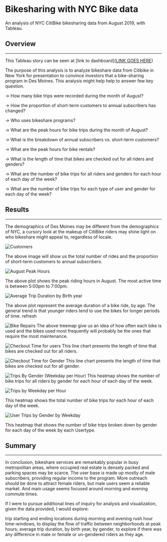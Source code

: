 # Bikesharing with NYC Bike data

An analysis of NYC CitiBike bikesharing data from August 2019, with Tableau.

## Overview
-----------------------------------------------------------------------------------------------------------------------------------------------------------------------
This Tableau story can be seen at [link to dashboard]([LINK GOES HERE](https://public.tableau.com/app/profile/nensi.pandya/viz/bikesharings/Story2
))
 
The purpose of this analysis is to analyze bikeshare data from Citibike in New York for presentation to convince investors that a bike-sharing program in Des Moines.
This analysis might help help to answer few key question.


  -> How many bike trips were recorded during the month of August?
  
  -> How the proportion of short-term customers to annual subscribers has changed?
  
  -> Who uses bikeshare programs?
  
  -> What are the peak hours for bike trips during the month of August?
  
  -> What is the breakdown of annual subscribers vs. short-term customers?
  
  -> What are the peak hours for bike rentals?
  
  -> What is the length of time that bikes are checked out for all riders and genders?
  
  -> What are the number of bike trips for all riders and genders for each hour of each day of the week?
  
  -> What are the number of bike trips for each type of user and gender for each day of the week?
  
 ## Results
 --------------------------------------------------------------------------------------------------------------------------------------------------------------------
The demographics of Des Moines may be different from the demographics of NYC, a cursory look at the makeup of CitiBike riders may shine light on who bikeshare might appeal to, regardless of locale.



![Customers](https://user-images.githubusercontent.com/107137215/191388412-116206b7-3d7c-42e0-a2db-0321c3a4f7ef.jpg)

The above image will show us the total number of rides and the proportion of short-term customers to annual subscribers.

![August Peak Hours](https://user-images.githubusercontent.com/107137215/191388954-2af8a820-fd35-4b10-985d-e5ad1cee09a3.jpg)

The above plot shows the peak riding hours in August. The most active time is between 5:00pm to 7:00pm.

![Average Trip Duration by Birth year](https://user-images.githubusercontent.com/107137215/191389284-68a99057-6ebf-43d3-9996-e9caff3e8b44.jpg)

The above plot represent the average duration of a bike ride, by age. The general trend is that younger riders tend to use the bikes for longer periods of time. 
refresh

![Bike Repairs](https://user-images.githubusercontent.com/107137215/191389295-2dc1cf3a-2fa7-481f-9d48-857cf21d876f.jpg)
The above treemap give us an idea of how often each bike is used and the bikes used most frequently will probably be the ones that require the most maintenance.

![Checkout Time for users](https://user-images.githubusercontent.com/107137215/191390328-424e6ccf-4e99-485e-996c-5667ec71bf87.jpg)
This line chart presents the length of time that bikes are checked out for all riders.

![Checkout Time for Gender](https://user-images.githubusercontent.com/107137215/191389306-b128948d-f031-4695-b547-4ccefd58a91c.jpg)
This line chart presents the length of time that bikes are checked out for all gender.

![Trips By Gender (Weekday per Hour)](https://user-images.githubusercontent.com/107137215/191390509-9557a950-8eb7-47d0-a068-ef62bdc299f3.jpg)
This heatmap shows the number of bike trips for all riders by gender for each hour of each day of the week.

![Trips by Weekday per Hour](https://user-images.githubusercontent.com/107137215/191390994-c83cf59b-358a-441f-b2da-5b0d2a8f6685.jpg)

This heatmap shows the total number of bike trips for each hour of each day of the week.

![User Trips by Gender by Weekday](https://user-images.githubusercontent.com/107137215/191391137-9387c6b8-e983-4d40-881b-956cf9482776.jpg)

This heatmap that shows the number of bike trips broken down by gender for each day of the week by each Usertype.

## Summary
---------------------------------------------------------------------------------------------------------------------------------------------------------------------

In conclusion, bikeshare services are remarkably popular in busy metropolitan areas, where occupied real estate is densely packed and parking spaces may be scarce. The user base is made up mostly of male subscribers, providing regular income to the program. More outreach should be done to attract female riders, but male users seem a reliable market. And main usage seems focused around morning and evening commute times.

If I were to pursue additional lines of inquiry for analysis and visualization, given the data provided, I would explore:

trip starting and ending locations during morning and evening rush hour time-windows, to display the flow of traffic between neighborhoods at peak hours;
average trip duration, by birth year, by gender, to explore if there was any difference in male or female or un-gendered riders as they age.


